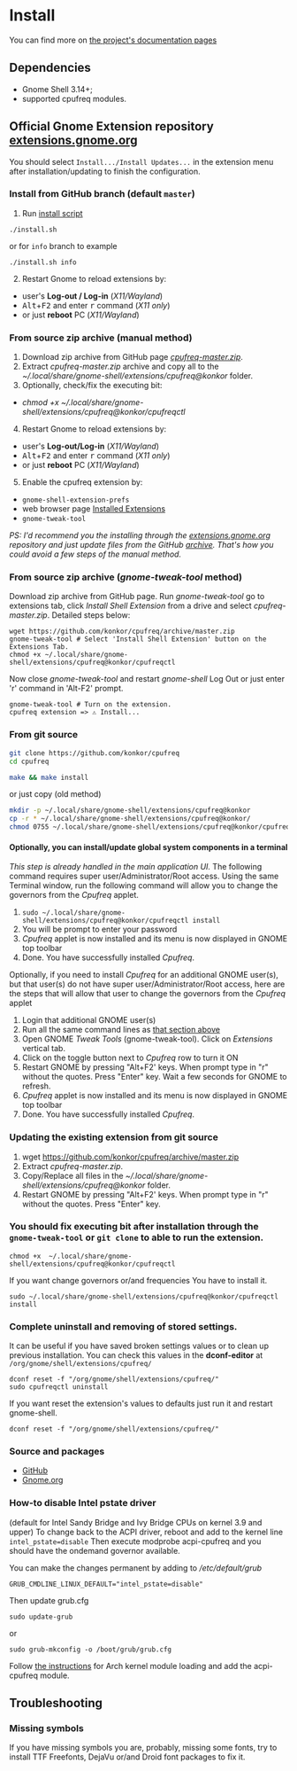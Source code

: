 # Install
You can find more on [the project's documentation pages](http://konkor.github.io/cpufreq/install/)

## Dependencies
* Gnome Shell 3.14+;
* supported cpufreq modules.


## Official Gnome Extension repository [extensions.gnome.org](https://extensions.gnome.org/extension/1082/cpufreq/)
You should select `Install.../Install Updates...` in the extension menu after installation/updating to finish the configuration.

### Install from GitHub branch (default `master`)
1. Run [install script](https://github.com/konkor/cpufreq/raw/master/install.sh)
```
./install.sh
```
or for `info` branch to example
```
./install.sh info
```

2. Restart Gnome to reload extensions by:
 * user's **Log-out / Log-in** (_X11/Wayland_)
 * <kbd>Alt</kbd>+<kbd>F2</kbd> and enter <kbd>r</kbd> command (_X11 only_)
 * or just **reboot** PC (_X11/Wayland_)

### From source zip archive (manual method)
1. Download zip archive from GitHub page _[cpufreq-master.zip](https://github.com/konkor/cpufreq/archive/master.zip)_.
2. Extract _cpufreq-master.zip_ archive and copy all to the _~/.local/share/gnome-shell/extensions/cpufreq@konkor_ folder.
3. Optionally, check/fix the executing bit:
 * _chmod +x ~/.local/share/gnome-shell/extensions/cpufreq@konkor/cpufreqctl_
4. Restart Gnome to reload extensions by:
 * user's **Log-out/Log-in** (_X11/Wayland_)
 * <kbd>Alt</kbd>+<kbd>F2</kbd> and enter <kbd>r</kbd> command (_X11 only_)
 * or just **reboot** PC (_X11/Wayland_)
5. Enable the cpufreq extension by:
 * `gnome-shell-extension-prefs`
 * web browser page [Installed Extensions](https://extensions.gnome.org/local/)
 * `gnome-tweak-tool`

_PS: I'd recommend you the installing through the [extensions.gnome.org](https://extensions.gnome.org/extension/1082/cpufreq/) repository and just update files from the GitHub [archive](https://github.com/konkor/cpufreq/archive/master.zip). That's how you could avoid a few steps of the manual method._

### From source zip archive (_gnome-tweak-tool_ method)
Download zip archive from GitHub page. Run _gnome-tweak-tool_ go to extensions tab,
click _Install Shell Extension_ from a drive and select _cpufreq-master.zip_.
Detailed steps below:
```
wget https://github.com/konkor/cpufreq/archive/master.zip
gnome-tweak-tool # Select 'Install Shell Extension' button on the Extensions Tab.
chmod +x ~/.local/share/gnome-shell/extensions/cpufreq@konkor/cpufreqctl
```
Now close _gnome-tweak-tool_ and restart _gnome-shell_ Log Out or just enter 'r' command in 'Alt-F2' prompt.
```
gnome-tweak-tool # Turn on the extension.
cpufreq extension => ⚠ Install...
```

### From git source
```sh
git clone https://github.com/konkor/cpufreq
cd cpufreq

make && make install
```

or just copy (old method)

```sh
mkdir -p ~/.local/share/gnome-shell/extensions/cpufreq@konkor
cp -r * ~/.local/share/gnome-shell/extensions/cpufreq@konkor/
chmod 0755 ~/.local/share/gnome-shell/extensions/cpufreq@konkor/cpufreqctl
```

#### Optionally, you can install/update global system components in a terminal
_This step is already handled in the main application UI._ The following command requires super user/Administrator/Root access. Using the same Terminal window, run the following command will allow you to change the governors from the _Cpufreq_ applet.
1. `sudo ~/.local/share/gnome-shell/extensions/cpufreq@konkor/cpufreqctl install`
1. You will be prompt to enter your password
1. _Cpufreq_ applet is now installed and its menu is now displayed in GNOME top toolbar
1. Done. You have successfully installed _Cpufreq_.

Optionally, if you need to install _Cpufreq_ for an additional GNOME user(s), but that user(s) do not have super user/Administrator/Root access, here are the steps that will allow that user to change the governors from the _Cpufreq_ applet
1. Login that additional GNOME user(s)
1. Run all the same command lines as [that section above](https://github.com/konkor/cpufreq/blob/master/README.md#from-git-source)
1. Open GNOME _Tweak Tools_ (gnome-tweak-tool). Click on _Extensions_ vertical tab.
1. Click on the toggle button next to _Cpufreq_ row to turn it ON
1. Restart GNOME by pressing "Alt+F2' keys. When prompt type in "r" without the quotes. Press "Enter" key. Wait a few seconds for GNOME to refresh.
1. _Cpufreq_ applet is now installed and its menu is now displayed in GNOME top toolbar
1. Done. You have successfully installed _Cpufreq_.

### Updating the existing extension from git source
1. wget https://github.com/konkor/cpufreq/archive/master.zip
1. Extract _cpufreq-master.zip_.
1. Copy/Replace all files in the _~/.local/share/gnome-shell/extensions/cpufreq@konkor_ folder.
1. Restart GNOME by pressing "Alt+F2' keys. When prompt type in "r" without the quotes. Press "Enter" key.

### You should fix executing bit after installation through the `gnome-tweak-tool` or `git clone` to able to run the extension.
```
chmod +x  ~/.local/share/gnome-shell/extensions/cpufreq@konkor/cpufreqctl
```
If you want change governors or/and frequencies You have to install it.
```
sudo ~/.local/share/gnome-shell/extensions/cpufreq@konkor/cpufreqctl install
```

### Complete uninstall and removing of stored settings.
It can be useful if you have saved broken settings values or to clean up previous installation.
You can check this values in the **dconf-editor** at `/org/gnome/shell/extensions/cpufreq/`
```
dconf reset -f "/org/gnome/shell/extensions/cpufreq/"
sudo cpufreqctl uninstall
```
If you want reset the extension's values to defaults just run it and restart gnome-shell.
```
dconf reset -f "/org/gnome/shell/extensions/cpufreq/"
```

### Source and packages
* [GitHub](https://github.com/konkor/cpufreq)
* [Gnome.org](https://extensions.gnome.org/extension/1082/cpufreq/)

### How-to disable  Intel pstate driver
(default for Intel Sandy Bridge and Ivy Bridge CPUs on kernel 3.9 and upper)
To change back to the ACPI driver, reboot and add to the kernel line `intel_pstate=disable`
Then execute modprobe acpi-cpufreq and you should have the ondemand governor available.

You can make the changes permanent by adding to _/etc/default/grub_
```
GRUB_CMDLINE_LINUX_DEFAULT="intel_pstate=disable"
```
Then update grub.cfg
```
sudo update-grub
```
or
```
sudo grub-mkconfig -o /boot/grub/grub.cfg
```
Follow [the instructions](https://wiki.archlinux.org/index.php/CPU_frequency_scaling) for Arch kernel module loading and add the acpi-cpufreq module.

## Troubleshooting
### Missing symbols
If you have missing symbols you are, probably, missing some fonts, try to install TTF Freefonts, DejaVu or/and Droid font packages to fix it.
